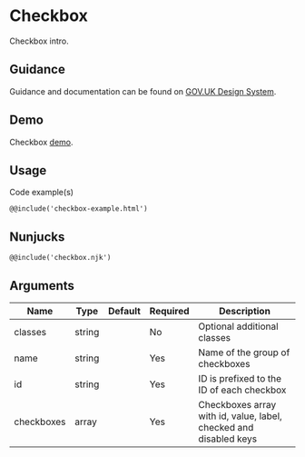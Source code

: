 # Checkbox

Checkbox intro.

## Guidance

Guidance and documentation can be found on [GOV.UK Design System](linkgoeshere).

## Demo

Checkbox [demo](checkbox.html).

## Usage

Code example(s)

```
@@include('checkbox-example.html')
```

## Nunjucks

```
@@include('checkbox.njk')
```

## Arguments

| Name        | Type    | Default | Required | Description
|---          |---      |---      |---       |---
| classes     | string  |         | No       | Optional additional classes
| name        | string  |         | Yes      | Name of the group of checkboxes
| id          | string  |         | Yes      | ID is prefixed to the ID of each checkbox
| checkboxes  | array   |         | Yes      | Checkboxes array with id, value, label, checked and disabled keys


<!--
## Installation

```
npm install --save @govuk-frontend/checkbox
```
-->
